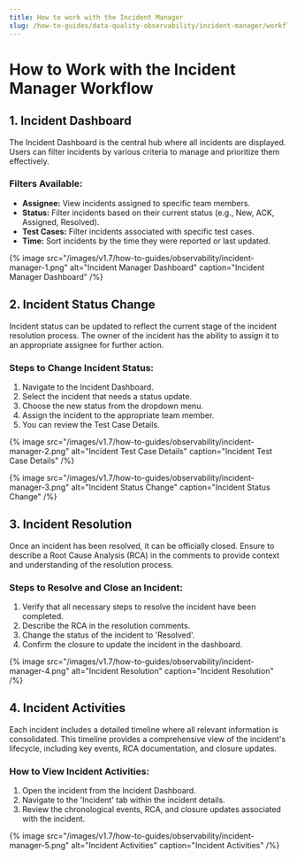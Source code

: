 ```yaml
---
title: How to work with the Incident Manager
slug: /how-to-guides/data-quality-observability/incident-manager/workflow
---
```


# How to Work with the Incident Manager Workflow

## 1. Incident Dashboard

The Incident Dashboard is the central hub where all incidents are displayed. Users can filter incidents by various criteria to manage and prioritize them effectively. 

### Filters Available:
- **Assignee:** View incidents assigned to specific team members.
- **Status:** Filter incidents based on their current status (e.g., New, ACK, Assigned, Resolved).
- **Test Cases:** Filter incidents associated with specific test cases.
- **Time:** Sort incidents by the time they were reported or last updated.

{% image
src="/images/v1.7/how-to-guides/observability/incident-manager-1.png"
alt="Incident Manager Dashboard"
caption="Incident Manager Dashboard"
/%}

## 2. Incident Status Change

Incident status can be updated to reflect the current stage of the incident resolution process. The owner of the incident has the ability to assign it to an appropriate assignee for further action.

### Steps to Change Incident Status:
1. Navigate to the Incident Dashboard.
2. Select the incident that needs a status update.
3. Choose the new status from the dropdown menu.
4. Assign the incident to the appropriate team member.
5. You can review the Test Case Details.

{% image
src="/images/v1.7/how-to-guides/observability/incident-manager-2.png"
alt="Incident Test Case Details"
caption="Incident Test Case Details"
/%}

{% image
src="/images/v1.7/how-to-guides/observability/incident-manager-3.png"
alt="Incident Status Change"
caption="Incident Status Change"
/%}

## 3. Incident Resolution

Once an incident has been resolved, it can be officially closed. Ensure to describe a Root Cause Analysis (RCA) in the comments to provide context and understanding of the resolution process.

### Steps to Resolve and Close an Incident:
1. Verify that all necessary steps to resolve the incident have been completed.
2. Describe the RCA in the resolution comments.
3. Change the status of the incident to 'Resolved'.
4. Confirm the closure to update the incident in the dashboard.

{% image
src="/images/v1.7/how-to-guides/observability/incident-manager-4.png"
alt="Incident Resolution"
caption="Incident Resolution"
/%}

## 4. Incident Activities

Each incident includes a detailed timeline where all relevant information is consolidated. This timeline provides a comprehensive view of the incident's lifecycle, including key events, RCA documentation, and closure updates.

### How to View Incident Activities:
1. Open the incident from the Incident Dashboard.
2. Navigate to the 'Incident' tab within the incident details.
3. Review the chronological events, RCA, and closure updates associated with the incident.

{% image
src="/images/v1.7/how-to-guides/observability/incident-manager-5.png"
alt="Incident Activities"
caption="Incident Activities"
/%}

